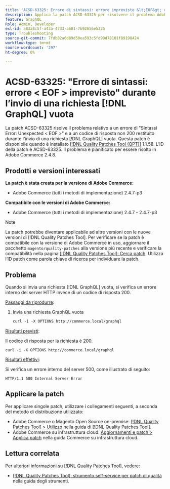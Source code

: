 ```yaml
---
title: 'ACSD-63325: Errore di sintassi: errore imprevisto &lt;EOF&gt; durante l''invio di una richiesta vuota [!DNL GraphQL] '
description: Applica la patch ACSD-63325 per risolvere il problema Adobe Commerce in cui si verifica un errore di sintassi durante l'invio di una richiesta [!DNL GraphQL] vuota.
feature: GraphQL
Role: Admin, Developer
exl-id: a83a8c5f-a43a-4733-a601-7b92656e5325
type: Troubleshooting
source-git-commit: 7fdb02a6d89d50ea593c5fd99d78101f89198424
workflow-type: tm+mt
source-wordcount: '297'
ht-degree: 0%

---
```


# ACSD-63325: &quot;Errore di sintassi: errore &lt; EOF > imprevisto&quot; durante l’invio di una richiesta [!DNL GraphQL] vuota

La patch ACSD-63325 risolve il problema relativo a un errore di &quot;Sintassi Error: Unexpected &lt; EOF >&quot; e a un codice di risposta non 200 restituito durante l&#39;invio di una richiesta [!DNL GraphQL] vuota. Questa patch è disponibile quando è installato [[!DNL Quality Patches Tool (QPT)]](/help/tools/quality-patches-tool/quality-patches-tool-to-self-serve-quality-patches.md) 1.1.58. L’ID della patch è ACSD-63325. Il problema è pianificato per essere risolto in Adobe Commerce 2.4.8.

## Prodotti e versioni interessati

**La patch è stata creata per la versione di Adobe Commerce:**

* Adobe Commerce (tutti i metodi di implementazione) 2.4.7-p3

**Compatibile con le versioni di Adobe Commerce:**

* Adobe Commerce (tutti i metodi di implementazione) 2.4.7 - 2.4.7-p3

>[!NOTE]
>
>La patch potrebbe diventare applicabile ad altre versioni con le nuove versioni di [!DNL Quality Patches Tool]. Per verificare se la patch è compatibile con la versione di Adobe Commerce in uso, aggiornare il pacchetto `magento/quality-patches` alla versione più recente e verificare la compatibilità nella pagina [[!DNL Quality Patches Tool]: Cerca patch](https://experienceleague.adobe.com/tools/commerce-quality-patches/index.html). Utilizza l’ID patch come parola chiave di ricerca per individuare la patch.

## Problema

Quando si invia una richiesta [!DNL GraphQL] vuota, si verifica un errore interno del server HTTP invece di un codice di risposta 200.

<u>Passaggi da riprodurre</u>:

1. Invia una richiesta GraphQL vuota

   ```graphql
   curl -i -X OPTIONS http://commerce.local/graphql
   ```

<u>Risultati previsti</u>:

Il codice di risposta per la richiesta è 200.

```
curl -i -X OPTIONS http://commerce.local/graphql
```

<u>Risultati effettivi</u>:

Si verifica un errore interno del server 500, come illustrato di seguito:

```
HTTP/1.1 500 Internal Server Error
```

## Applicare la patch

Per applicare singole patch, utilizzare i collegamenti seguenti, a seconda del metodo di distribuzione utilizzato:

* Adobe Commerce o Magento Open Source on-premise: [[!DNL Quality Patches Tool] > Utilizzo](/help/tools/quality-patches-tool/usage.md) nella guida di [!DNL Quality Patches Tool].
* Adobe Commerce su infrastruttura cloud: [Aggiornamenti e patch > Applica patch](https://experienceleague.adobe.com/en/docs/commerce-cloud-service/user-guide/develop/upgrade/apply-patches) nella guida Commerce su infrastruttura cloud.

## Lettura correlata

Per ulteriori informazioni su [!DNL Quality Patches Tool], vedere:

* [[!DNL Quality Patches Tool]: strumento self-service per patch di qualità](/help/tools/quality-patches-tool/quality-patches-tool-to-self-serve-quality-patches.md) nella guida degli strumenti.
